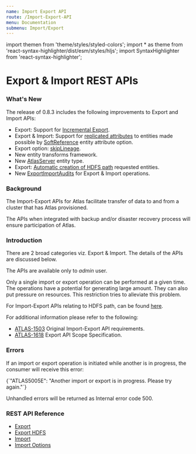 ```yaml
---
name: Import Export API
route: /Import-Export-API
menu: Documentation
submenu: Import/Export
---
```


import  themen  from 'theme/styles/styled-colors';
import  * as theme  from 'react-syntax-highlighter/dist/esm/styles/hljs';
import SyntaxHighlighter from 'react-syntax-highlighter';

# Export & Import REST APIs

### What's New
The release of 0.8.3 includes the following improvements to Export and Import APIs:
   * Export: Support for [Incremental Export](Incremental-Export).
   * Export & Import: Support for [replicated attributes](ReplicatedToFromAttributes) to entities made possible by [SoftReference](SoftReference) entity attribute option.
   * Export option: [skipLineage](skipLineage).
   * New entity transforms framework.
   * New [AtlasServer](AtlasServer) entity type.
   * Export: [Automatic creation of HDFS path](Export-HDFS-API) requested entities.
   * New [ExportImportAudits](ExportImportAudits) for Export & Import operations.

### Background
The Import-Export APIs for Atlas facilitate transfer of data to and from a cluster that has Atlas provisioned.

The APIs when integrated with backup and/or disaster recovery process will ensure participation of Atlas.

### Introduction
There are 2 broad categories viz. Export & Import. The details of the APIs are discussed below.

The APIs are available only to _admin_ user.

Only a single import or export operation can be performed at a given time. The operations have a potential for generating large amount. They can also put pressure on resources. This restriction tries to alleviate this problem.

For Import-Export APIs relating to HDFS path, can be found [here](Import-Export-HDFS-Path).

For additional information please refer to the following:
   * [ATLAS-1503](https://issues.apache.org/jira/browse/ATLAS-1503) Original Import-Export API requirements.
   * [ATLAS-1618](https://issues.apache.org/jira/browse/ATLAS-1618) Export API Scope Specification.

### Errors
If an import or export operation is initiated while another is in progress, the consumer will receive this error:

<SyntaxHighlighter wrapLines={true} language="shell" style={theme.dark}>
{`"ATLAS5005E": "Another import or export is in progress. Please try again."`}
</SyntaxHighlighter>

Unhandled errors will be returned as Internal error code 500.

### REST API Reference
   * [Export](Export-API)
   * [Export HDFS](Export-HDFS-API)
   * [Import](Import-API)
   * [Import Options](Import-API-Options)

